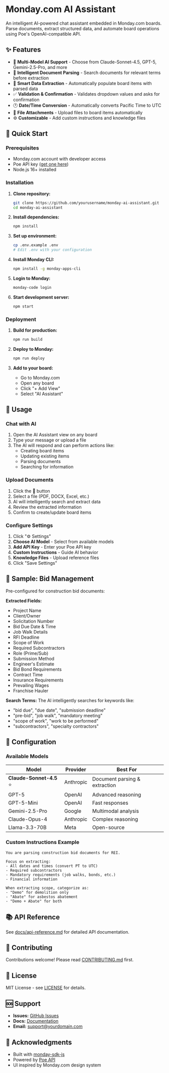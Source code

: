 # Monday.com AI Assistant

An intelligent AI-powered chat assistant embedded in Monday.com boards. Parse documents, extract structured data, and automate board operations using Poe's OpenAI-compatible API.

## ✨ Features

- 🤖 **Multi-Model AI Support** - Choose from Claude-Sonnet-4.5, GPT-5, Gemini-2.5-Pro, and more
- 📄 **Intelligent Document Parsing** - Search documents for relevant terms before extraction
- 🎯 **Smart Data Extraction** - Automatically populate board items with parsed data
- ✅ **Validation & Confirmation** - Validates dropdown values and asks for confirmation
- 🕐 **Date/Time Conversion** - Automatically converts Pacific Time to UTC
- 📎 **File Attachments** - Upload files to board items automatically
- ⚙️ **Customizable** - Add custom instructions and knowledge files

## 🚀 Quick Start

### Prerequisites

- Monday.com account with developer access
- Poe API key ([get one here](https://poe.com/api_key))
- Node.js 16+ installed

### Installation

1. **Clone repository:**
   ```bash
   git clone https://github.com/yourusername/monday-ai-assistant.git
   cd monday-ai-assistant
   ```

2. **Install dependencies:**
   ```bash
   npm install
   ```

3. **Set up environment:**
   ```bash
   cp .env.example .env
   # Edit .env with your configuration
   ```

4. **Install Monday CLI:**
   ```bash
   npm install -g monday-apps-cli
   ```

5. **Login to Monday:**
   ```bash
   monday-code login
   ```

6. **Start development server:**
   ```bash
   npm start
   ```

### Deployment

1. **Build for production:**
   ```bash
   npm run build
   ```

2. **Deploy to Monday:**
   ```bash
   npm run deploy
   ```

3. **Add to your board:**
   - Go to Monday.com
   - Open any board
   - Click "+ Add View"
   - Select "AI Assistant"

## 📖 Usage

### Chat with AI

1. Open the AI Assistant view on any board
2. Type your message or upload a file
3. The AI will respond and can perform actions like:
   - Creating board items
   - Updating existing items
   - Parsing documents
   - Searching for information

### Upload Documents

1. Click the 📎 button
2. Select a file (PDF, DOCX, Excel, etc.)
3. AI will intelligently search and extract data
4. Review the extracted information
5. Confirm to create/update board items

### Configure Settings

1. Click "⚙️ Settings"
2. **Choose AI Model** - Select from available models
3. **Add API Key** - Enter your Poe API key
4. **Custom Instructions** - Guide AI behavior
5. **Knowledge Files** - Upload reference files
6. Click "Save Settings"

## 🎨 Sample: Bid Management

Pre-configured for construction bid documents:

**Extracted Fields:**
- Project Name
- Client/Owner
- Solicitation Number
- Bid Due Date & Time
- Job Walk Details
- RFI Deadline
- Scope of Work
- Required Subcontractors
- Role (Prime/Sub)
- Submission Method
- Engineer's Estimate
- Bid Bond Requirements
- Contract Time
- Insurance Requirements
- Prevailing Wages
- Franchise Hauler

**Search Terms:**
The AI intelligently searches for keywords like:
- "bid due", "due date", "submission deadline"
- "pre-bid", "job walk", "mandatory meeting"
- "scope of work", "work to be performed"
- "subcontractors", "specialty contractors"

## 🔧 Configuration

### Available Models

| Model | Provider | Best For |
|-------|----------|----------|
| **Claude-Sonnet-4.5** ⭐ | Anthropic | Document parsing & extraction |
| GPT-5 | OpenAI | Advanced reasoning |
| GPT-5-Mini | OpenAI | Fast responses |
| Gemini-2.5-Pro | Google | Multimodal analysis |
| Claude-Opus-4 | Anthropic | Complex reasoning |
| Llama-3.3-70B | Meta | Open-source |

### Custom Instructions Example

```
You are parsing construction bid documents for REI.

Focus on extracting:
- All dates and times (convert PT to UTC)
- Required subcontractors
- Mandatory requirements (job walks, bonds, etc.)
- Financial information

When extracting scope, categorize as:
- "Demo" for demolition only
- "Abate" for asbestos abatement
- "Demo + Abate" for both
```

## 📚 API Reference

See [docs/api-reference.md](docs/api-reference.md) for detailed API documentation.

## 🤝 Contributing

Contributions welcome! Please read [CONTRIBUTING.md](CONTRIBUTING.md) first.

## 📄 License

MIT License - see [LICENSE](LICENSE) for details.

## 🆘 Support

- **Issues:** [GitHub Issues](https://github.com/yourusername/monday-ai-assistant/issues)
- **Docs:** [Documentation](https://github.com/yourusername/monday-ai-assistant/wiki)
- **Email:** support@yourdomain.com

## 🙏 Acknowledgments

- Built with [monday-sdk-js](https://github.com/mondaycom/monday-sdk-js)
- Powered by [Poe API](https://poe.com/api)
- UI inspired by Monday.com design system
